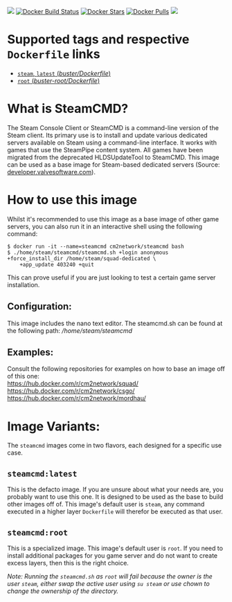 [![](https://img.shields.io/codacy/grade/c9aa793af739452bb9a9fc45a4758328.svg)](https://hub.docker.com/r/cm2network/steamcmd/) [![Docker Build Status](https://img.shields.io/docker/cloud/build/cm2network/steamcmd.svg)](https://hub.docker.com/r/cm2network/steamcmd/) [![Docker Stars](https://img.shields.io/docker/stars/cm2network/steamcmd.svg)](https://hub.docker.com/r/cm2network/steamcmd/) [![Docker Pulls](https://img.shields.io/docker/pulls/cm2network/steamcmd.svg)](https://hub.docker.com/r/cm2network/steamcmd/) [![](https://images.microbadger.com/badges/image/cm2network/steamcmd.svg)](https://microbadger.com/images/cm2network/steamcmd)
# Supported tags and respective `Dockerfile` links
  -	[`steam`, `latest` (*buster/Dockerfile*)](https://github.com/CM2Walki/steamcmd/blob/master/buster/Dockerfile)
  -	[`root` (*buster-root/Dockerfile*)](https://github.com/CM2Walki/steamcmd/blob/master/buster-root/Dockerfile)

# What is SteamCMD?
The Steam Console Client or SteamCMD is a command-line version of the Steam client. Its primary use is to install and update various dedicated servers available on Steam using a command-line interface. It works with games that use the SteamPipe content system. All games have been migrated from the deprecated HLDSUpdateTool to SteamCMD. This image can be used as a base image for Steam-based dedicated servers (Source: [developer.valvesoftware.com](https://developer.valvesoftware.com/wiki/SteamCMD)).

# How to use this image
Whilst it's recommended to use this image as a base image of other game servers, you can also run it in an interactive shell using the following command:
```console
$ docker run -it --name=steamcmd cm2network/steamcmd bash
$ ./home/steam/steamcmd/steamcmd.sh +login anonymous +force_install_dir /home/steam/squad-dedicated \
    +app_update 403240 +quit
```
This can prove useful if you are just looking to test a certain game server installation.
## Configuration:
This image includes the nano text editor. The steamcmd.sh can be found at the following path: */home/steam/steamcmd*

## Examples:
Consult the following repositories for examples on how to base an image off of this one:<br/>
https://hub.docker.com/r/cm2network/squad/<br/>
https://hub.docker.com/r/cm2network/csgo/<br>
https://hub.docker.com/r/cm2network/mordhau/

# Image Variants:
The `steamcmd` images come in two flavors, each designed for a specific use case.

## `steamcmd:latest`
This is the defacto image. If you are unsure about what your needs are, you probably want to use this one. It is designed to be used as the base to build other images off of. This image's default user is `steam`, any command executed in a higher layer `Dockerfile` will therefor be executed as that user.<br/>

## `steamcmd:root`
This is a specialized image. This image's default user is `root`. If you need to install additional packages for you game server and do not want to create excess layers, then this is the right choice.

_Note: Running the `steamcmd.sh` as `root` will fail because the owner is the user `steam`, either swap the active user using `su steam` or use chown to change the ownership of the directory._
